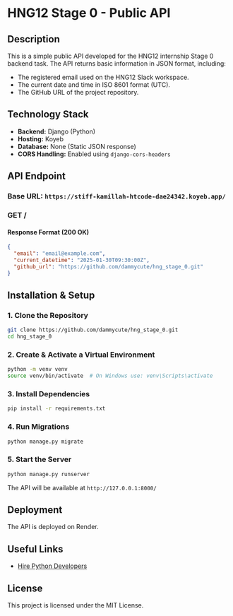 # HNG12 Stage 0 - Public API

## Description
This is a simple public API developed for the HNG12 internship Stage 0 backend task. The API returns basic information in JSON format, including:
- The registered email used on the HNG12 Slack workspace.
- The current date and time in ISO 8601 format (UTC).
- The GitHub URL of the project repository.

## Technology Stack
- **Backend:** Django (Python)
- **Hosting:** Koyeb
- **Database:** None (Static JSON response)
- **CORS Handling:** Enabled using `django-cors-headers`

## API Endpoint
### **Base URL:** `https://stiff-kamillah-htcode-dae24342.koyeb.app/`

### **GET /**
#### **Response Format (200 OK)**
```json
{
  "email": "email@example.com",
  "current_datetime": "2025-01-30T09:30:00Z",
  "github_url": "https://github.com/dammycute/hng_stage_0.git"
}
```

## Installation & Setup
### **1. Clone the Repository**
```sh
git clone https://github.com/dammycute/hng_stage_0.git
cd hng_stage_0
```

### **2. Create & Activate a Virtual Environment**
```sh
python -m venv venv
source venv/bin/activate  # On Windows use: venv\Scripts\activate
```

### **3. Install Dependencies**
```sh
pip install -r requirements.txt
```

### **4. Run Migrations**
```sh
python manage.py migrate
```

### **5. Start the Server**
```sh
python manage.py runserver
```
The API will be available at `http://127.0.0.1:8000/`

## Deployment
The API is deployed on Render.

## Useful Links
- [Hire Python Developers](https://hng.tech/hire/python-developers)

## License
This project is licensed under the MIT License.

